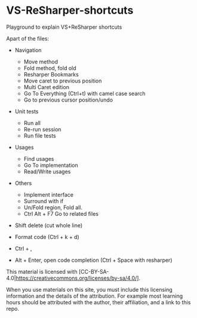 # VS-ReSharper-shortcuts
Playground to explain VS+ReSharper shortcuts

Apart of the files:

- Navigation
  - Move method
  - Fold method, fold old
  - Resharper Bookmarks
  - Move caret to previous position
  - Multi Caret edition
  - Go To Everything (Ctrl+t) with camel case search
  - Go to previous cursor position/undo

- Unit tests
  - Run all
  - Re-run session
  - Run file tests
 
- Usages
  - Find usages
  - Go To implementation
  - Read/Write usages

- Others 
  - Implement interface
  - Surround with if
  - Un/Fold region, Fold all.
  - Ctrl Alt + F7 Go to related files
  
- Shift delete (cut whole line)
- Format code (Ctrl + k + d)

- Ctrl + ,
- Alt + Enter, open code completion (Ctrl + Space with resharper)

This material is licensed with [CC-BY-SA-4.0|https://creativecommons.org/licenses/by-sa/4.0/].

When you use materials on this site, you must include this licensing information and the details of the attribution. For example most learning hours should be attributed with the author, their affiliation, and a link to this repo. 
